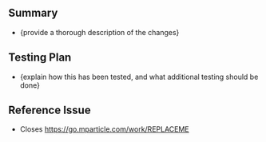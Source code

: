 ## Summary
- {provide a thorough description of the changes}

## Testing Plan
- {explain how this has been tested, and what additional testing should be done}

## Reference Issue
- Closes https://go.mparticle.com/work/REPLACEME

